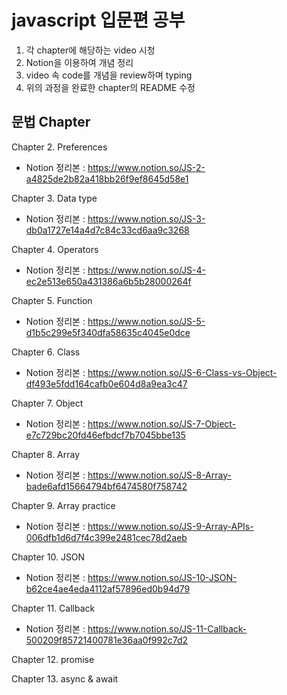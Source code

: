 # javascript 입문편 공부

1. 각 chapter에 해당하는 video 시청
2. Notion을 이용하여 개념 정리
3. video 속 code를 개념을 review하며 typing
4. 위의 과정을 완료한 chapter의 README 수정

## 문법 Chapter

Chapter 2. Preferences

- Notion 정리본 : https://www.notion.so/JS-2-a4825de2b82a418bb26f9ef8645d58e1

Chapter 3. Data type

- Notion 정리본 : https://www.notion.so/JS-3-db0a1727e14a4d7c84c33cd6aa9c3268

Chapter 4. Operators

- Notion 정리본 : https://www.notion.so/JS-4-ec2e513e650a431386a6b5b28000264f

Chapter 5. Function

- Notion 정리본 : https://www.notion.so/JS-5-d1b5c299e5f340dfa58635c4045e0dce

Chapter 6. Class

- Notion 정리본 : https://www.notion.so/JS-6-Class-vs-Object-df493e5fdd164cafb0e604d8a9ea3c47

Chapter 7. Object

- Notion 정리본 : https://www.notion.so/JS-7-Object-e7c729bc20fd46efbdcf7b7045bbe135

Chapter 8. Array

- Notion 정리본 : https://www.notion.so/JS-8-Array-bade6afd15664794bf6474580f758742

Chapter 9. Array practice

- Notion 정리본 : https://www.notion.so/JS-9-Array-APIs-006dfb1d6d7f4c399e2481cec78d2aeb

Chapter 10. JSON

- Notion 정리본 : https://www.notion.so/JS-10-JSON-b62ce4ae4eda4112af57896ed0b94d79

Chapter 11. Callback

- Notion 정리본 : https://www.notion.so/JS-11-Callback-500209f85721400781e36aa0f992c7d2

Chapter 12. promise

Chapter 13. async & await
